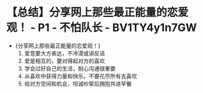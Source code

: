 # 【总结】分享网上那些最正能量的恋爱观！ - P1 - 不怕队长 - BV1TY4y1n7GW

-   {分享网上那些最正能量的恋爱观！}
    1.  爱意要大方表达，不冷漠或讲反话
    2.  爱是相互的，要对得起对方的喜欢
    3.  学会过好自己的生活，耐心沟通很重要
    4.  从喜欢中获得力量和快乐，不要花尽所有去喜欢
    5.  给对方空间和机会，坦诚吵架后拥抱共进早餐